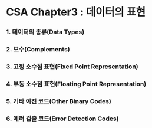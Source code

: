 # CSA Chapter3 : 데이터의 표현

### 1. 데이터의 종류(Data Types)
### 2. 보수(Complements)
### 3. 고정 소수점 표현(Fixed Point Representation)
### 4. 부동 소수점 표현(Floating Point Representation)
### 5. 기타 이진 코드(Other Binary Codes)
### 6. 에러 검출 코드(Error Detection Codes)
